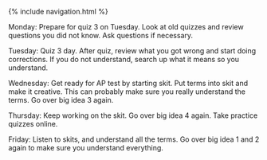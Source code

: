 {% include navigation.html %}

Monday: Prepare for quiz 3 on Tuesday. Look at old quizzes and review questions you did not know. Ask questions if necessary.

Tuesday: Quiz 3 day. After quiz, review what you got wrong and start doing corrections. If you do not understand, search up what it means so you understand.

Wednesday: Get ready for AP test by starting skit. Put terms into skit and make it creative. This can probably make sure you really understand the terms. Go over big idea 3 again.

Thursday: Keep working on the skit. Go over big idea 4 again. Take practice quizzes online.

Friday: Listen to skits, and understand all the terms. Go over big idea 1 and 2 again to make sure you understand everything.
